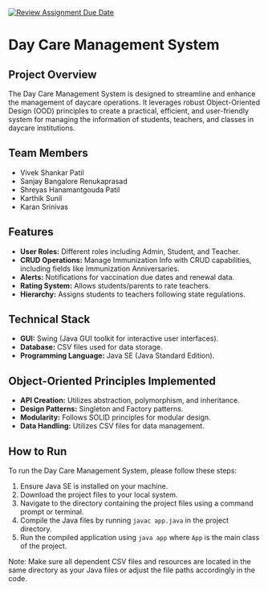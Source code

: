 [![Review Assignment Due Date](https://classroom.github.com/assets/deadline-readme-button-24ddc0f5d75046c5622901739e7c5dd533143b0c8e959d652212380cedb1ea36.svg)](https://classroom.github.com/a/vT5a_sCN)

# Day Care Management System

## Project Overview

The Day Care Management System is designed to streamline and enhance the management of daycare operations. It leverages robust Object-Oriented Design (OOD) principles to create a practical, efficient, and user-friendly system for managing the information of students, teachers, and classes in daycare institutions.

## Team Members

- Vivek Shankar Patil
- Sanjay Bangalore Renukaprasad
- Shreyas Hanamantgouda Patil
- Karthik Sunil
- Karan Srinivas

## Features

- **User Roles:** Different roles including Admin, Student, and Teacher.
- **CRUD Operations:** Manage Immunization Info with CRUD capabilities, including fields like Immunization Anniversaries.
- **Alerts:** Notifications for vaccination due dates and renewal data.
- **Rating System:** Allows students/parents to rate teachers.
- **Hierarchy:** Assigns students to teachers following state regulations.

## Technical Stack

- **GUI:** Swing (Java GUI toolkit for interactive user interfaces).
- **Database:** CSV files used for data storage.
- **Programming Language:** Java SE (Java Standard Edition).

## Object-Oriented Principles Implemented

- **API Creation:** Utilizes abstraction, polymorphism, and inheritance.
- **Design Patterns:** Singleton and Factory patterns.
- **Modularity:** Follows SOLID principles for modular design.
- **Data Handling:** Utilizes CSV files for data management.

## How to Run

To run the Day Care Management System, please follow these steps:

1. Ensure Java SE is installed on your machine.
2. Download the project files to your local system.
3. Navigate to the directory containing the project files using a command prompt or terminal.
4. Compile the Java files by running `javac app.java` in the project directory.
5. Run the compiled application using `java app` where `App` is the main class of the project.

Note: Make sure all dependent CSV files and resources are located in the same directory as your Java files or adjust the file paths accordingly in the code.

